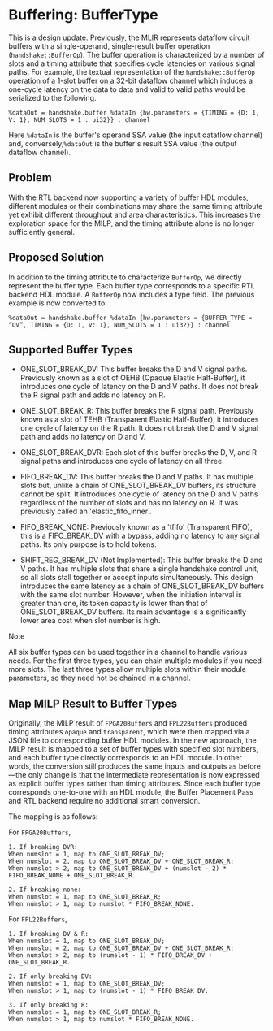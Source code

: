 # Buffering: BufferType

This is a design update. Previously, the MLIR represents dataflow circuit buffers with a single-operand, single-result buffer operation (`handshake::BufferOp`). The buffer operation is characterized by a number of slots and a timing attribute that specifies cycle latencies on various signal paths. For example, the textual representation of the `handshake::BufferOp` operation of a 1-slot buffer on a 32-bit dataflow channel which induces a one-cycle latency on the data to data and valid to valid paths would be serialized to the following.

```mlir
%dataOut = handshake.buffer %dataIn {hw.parameters = {TIMING = {D: 1, V: 1}, NUM_SLOTS = 1 : ui32}} : channel
```

Here `%dataIn` is the buffer's operand SSA value (the input dataflow channel) and, conversely,`%dataOut` is the buffer's result SSA value (the output dataflow channel).

## Problem

With the RTL backend now supporting a variety of buffer HDL modules, different modules or their combinations may share the same timing attribute yet exhibit different throughput and area characteristics. This increases the exploration space for the MILP, and the timing attribute alone is no longer sufficiently general.

## Proposed Solution

In addition to the timing attribute to characterize `BufferOp`, we directly represent the buffer type. Each buffer type corresponds to a specific RTL backend HDL module. A `BufferOp` now includes a type field. The previous example is now converted to:

```mlir
%dataOut = handshake.buffer %dataIn {hw.parameters = {BUFFER_TYPE = “DV”, TIMING = {D: 1, V: 1}, NUM_SLOTS = 1 : ui32}} : channel
```

## Supported Buffer Types

- ONE_SLOT_BREAK_DV: This buffer breaks the D and V signal paths. Previously known as a slot of OEHB (Opaque Elastic Half-Buffer), it introduces one cycle of latency on the D and V paths. It does not break the R signal path and adds no latency on R.

- ONE_SLOT_BREAK_R: This buffer breaks the R signal path. Previously known as a slot of TEHB (Transparent Elastic Half-Buffer), it introduces one cycle of latency on the R path. It does not break the D and V signal path and adds no latency on D and V.

- ONE_SLOT_BREAK_DVR: Each slot of this buffer breaks the D, V, and R signal paths and introduces one cycle of latency on all three.

- FIFO_BREAK_DV: This buffer breaks the D and V paths. It has multiple slots but, unlike a chain of ONE_SLOT_BREAK_DV buffers, its structure cannot be split. It introduces one cycle of latency on the D and V paths regardless of the number of slots and has no latency on R. It was previously called an 'elastic_fifo_inner'.

- FIFO_BREAK_NONE: Previously known as a 'tfifo' (Transparent FIFO), this is a FIFO_BREAK_DV with a bypass, adding no latency to any signal paths. Its only purpose is to hold tokens.

- SHIFT_REG_BREAK_DV (Not Implemented): This buffer breaks the D and V paths. It has multiple slots that share a single handshake control unit, so all slots stall together or accept inputs simultaneously. This design introduces the same latency as a chain of ONE_SLOT_BREAK_DV buffers with the same slot number. However, when the initiation interval is greater than one, its token capacity is lower than that of ONE_SLOT_BREAK_DV buffers. Its main advantage is a significantly lower area cost when slot number is high.

> [!NOTE]
> All six buffer types can be used together in a channel to handle various needs. For the first three types, you can chain multiple modules if you need more slots. The last three types allow multiple slots within their module parameters, so they need not be chained in a channel.

## Map MILP Result to Buffer Types

Originally, the MILP result of `FPGA20Buffers` and `FPL22Buffers` produced timing attributes `opaque` and `transparent`, which were then mapped via a JSON file to corresponding buffer HDL modules. In the new approach, the MILP result is mapped to a set of buffer types with specified slot numbers, and each buffer type directly corresponds to an HDL module. In other words, the conversion still produces the same inputs and outputs as before—the only change is that the intermediate representation is now expressed as explicit buffer types rather than timing attributes. Since each buffer type corresponds one-to-one with an HDL module, the Buffer Placement Pass and RTL backend require no additional smart conversion.

The mapping is as follows:

For `FPGA20Buffers`,

```
1. If breaking DVR:
When numslot = 1, map to ONE_SLOT_BREAK_DV;
When numslot = 2, map to ONE_SLOT_BREAK_DV + ONE_SLOT_BREAK_R;
When numslot > 2, map to ONE_SLOT_BREAK_DV + (numslot - 2) * FIFO_BREAK_NONE + ONE_SLOT_BREAK_R.

2. If breaking none:
When numslot = 1, map to ONE_SLOT_BREAK_R;
When numslot > 1, map to numslot * FIFO_BREAK_NONE.
```

For `FPL22Buffers`,

```
1. If breaking DV & R:
When numslot = 1, map to ONE_SLOT_BREAK_DV;
When numslot = 2, map to ONE_SLOT_BREAK_DV + ONE_SLOT_BREAK_R;
When numslot > 2, map to (numslot - 1) * FIFO_BREAK_DV + ONE_SLOT_BREAK_R.

2. If only breaking DV:
When numslot = 1, map to ONE_SLOT_BREAK_DV;
When numslot > 1, map to (numslot - 1) * FIFO_BREAK_DV.

3. If only breaking R:
When numslot = 1, map to ONE_SLOT_BREAK_R;
When numslot > 1, map to numslot * FIFO_BREAK_NONE.
```